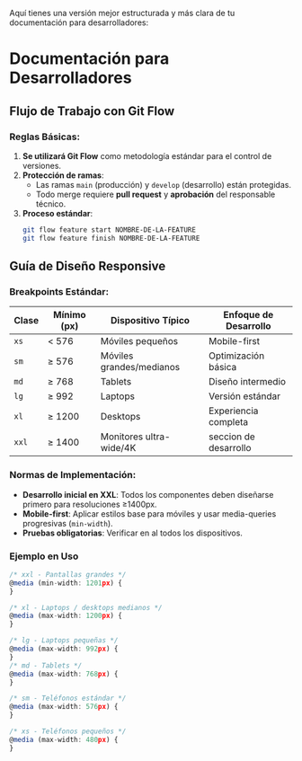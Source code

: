Aquí tienes una versión mejor estructurada y más clara de tu documentación para desarrolladores:
# Documentación para Desarrolladores

## Flujo de Trabajo con Git Flow

### Reglas Básicas:
1. **Se utilizará Git Flow** como metodología estándar para el control de versiones.
2. **Protección de ramas**:
   - Las ramas `main` (producción) y `develop` (desarrollo) están protegidas.
   - Todo merge requiere **pull request** y **aprobación** del responsable técnico.
3. **Proceso estándar**:
   ```bash
   git flow feature start NOMBRE-DE-LA-FEATURE
   git flow feature finish NOMBRE-DE-LA-FEATURE
   ```

## Guía de Diseño Responsive

### Breakpoints Estándar:
| Clase          | Mínimo (px) | Dispositivo Típico               | Enfoque de Desarrollo |
|----------------|-------------|-----------------------------------|-----------------------|
| `xs`          | < 576       | Móviles pequeños                 | Mobile-first          |
| `sm`          | ≥ 576       | Móviles grandes/medianos         | Optimización básica   |
| `md`          | ≥ 768       | Tablets                          | Diseño intermedio     |
| `lg`          | ≥ 992       | Laptops                          | Versión estándar      |
| `xl`          | ≥ 1200      | Desktops                         | Experiencia completa  |
| `xxl`         | ≥ 1400      | Monitores ultra-wide/4K          | seccion de desarrollo |

### Normas de Implementación:
- **Desarrollo inicial en XXL**: Todos los componentes deben diseñarse primero para resoluciones ≥1400px.
- **Mobile-first**: Aplicar estilos base para móviles y usar media-queries progresivas (`min-width`).
- **Pruebas obligatorias**: Verificar en al todos los dispositivos.

### Ejemplo en Uso

```js
/* xxl - Pantallas grandes */
@media (min-width: 1201px) {
}

/* xl - Laptops / desktops medianos */
@media (max-width: 1200px) {
}

/* lg - Laptops pequeñas */
@media (max-width: 992px) {
}
/* md - Tablets */
@media (max-width: 768px) {
}

/* sm - Teléfonos estándar */
@media (max-width: 576px) {
}

/* xs - Teléfonos pequeños */
@media (max-width: 480px) {
}
```
